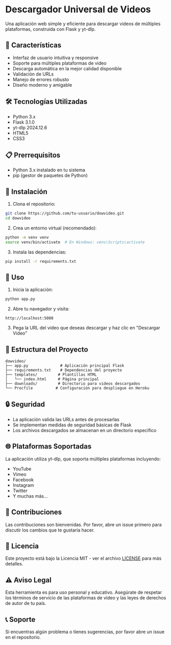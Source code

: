 # Descargador Universal de Videos

Una aplicación web simple y eficiente para descargar videos de múltiples plataformas, construida con Flask y yt-dlp.

## 🚀 Características

- Interfaz de usuario intuitiva y responsive
- Soporte para múltiples plataformas de video
- Descarga automática en la mejor calidad disponible
- Validación de URLs
- Manejo de errores robusto
- Diseño moderno y amigable

## 🛠️ Tecnologías Utilizadas

- Python 3.x
- Flask 3.1.0
- yt-dlp 2024.12.6
- HTML5
- CSS3

## 📋 Prerrequisitos

- Python 3.x instalado en tu sistema
- pip (gestor de paquetes de Python)

## 🔧 Instalación

1. Clona el repositorio:
```bash
git clone https://github.com/tu-usuario/dowvideo.git
cd dowvideo
```

2. Crea un entorno virtual (recomendado):
```bash
python -m venv venv
source venv/bin/activate  # En Windows: venv\Scripts\activate
```

3. Instala las dependencias:
```bash
pip install -r requirements.txt
```

## 🚀 Uso

1. Inicia la aplicación:
```bash
python app.py
```

2. Abre tu navegador y visita:
```
http://localhost:5000
```

3. Pega la URL del video que deseas descargar y haz clic en "Descargar Video"

## 📁 Estructura del Proyecto

```
dowvideo/
├── app.py              # Aplicación principal Flask
├── requirements.txt    # Dependencias del proyecto
├── templates/         # Plantillas HTML
│   └── index.html     # Página principal
├── downloads/         # Directorio para videos descargados
└── Procfile          # Configuración para despliegue en Heroku
```

## 🔒 Seguridad

- La aplicación valida las URLs antes de procesarlas
- Se implementan medidas de seguridad básicas de Flask
- Los archivos descargados se almacenan en un directorio específico

## 🌐 Plataformas Soportadas

La aplicación utiliza yt-dlp, que soporta múltiples plataformas incluyendo:
- YouTube
- Vimeo
- Facebook
- Instagram
- Twitter
- Y muchas más...

## 🤝 Contribuciones

Las contribuciones son bienvenidas. Por favor, abre un issue primero para discutir los cambios que te gustaría hacer.

## 📝 Licencia

Este proyecto está bajo la Licencia MIT - ver el archivo [LICENSE](LICENSE) para más detalles.

## ⚠️ Aviso Legal

Esta herramienta es para uso personal y educativo. Asegúrate de respetar los términos de servicio de las plataformas de video y las leyes de derechos de autor de tu país.

## 📞 Soporte

Si encuentras algún problema o tienes sugerencias, por favor abre un issue en el repositorio. 